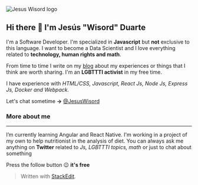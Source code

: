 ![Jesus Wisord logo](https://jesuswisord.s3.amazonaws.com/Assets/LogoHorizontal@2x.png)


## Hi there 👋 I'm Jesús "Wisord" Duarte
I'm a Software Developer. I'm specialized in **Javascript** but **not** exclusive to this language. I want to become a Data Scientist and I love everything related to **technology, human rights and math**.

From time to time I write on my [blog](www.jesuswisord.com) about my experiences or things that I think are worth sharing. I'm an **LGBTTTI activist** in my free time. 

I have experience with *HTML/CSS, Javascript, React Js, Node Js, Express Js, Docker and Webpack.*

Let's chat sometime **->** [@JesusWisord](www.twitter.com/JesusWisord)

### More about me
---
I’m currently learning Angular and React Native.
I'm working in a project of my own to help nutritionist in the analysis of diet.
You can always ask me anything on **Twitter** related to *Js, LGBTTTI topics, math* or just to chat about something

Press the follow button 😉 **it's free**


> Written with [StackEdit](https://stackedit.io/).

<!--
**JesusWisord/JesusWisord** is a ✨ _special_ ✨ repository because its `README.md` (this file) appears on your GitHub profile.

Here are some ideas to get you started:

- 🔭 I’m currently working on ...
- 🌱 I’m currently learning ...
- 👯 I’m looking to collaborate on ...
- 🤔 I’m looking for help with ...
- 💬 Ask me about ...
- 📫 How to reach me: ...
- 😄 Pronouns: ...
- ⚡ Fun fact: ...
-->
